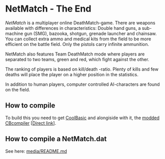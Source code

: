 NetMatch - The End
==================
<em>NetMatch</em> is a multiplayer online DeathMatch-game.
There are weapons available with differences in characteristics: Double hand guns, a sub-machine gun (SMG), bazooka, shotgun, grenade launcher and chainsaw.
You can collect extra ammo and medical kits from the field to be more efficient on the battle field.
Only the pistols carry infinite ammunition.

NetMatch also features Team DeathMatch mode where players are separated to two teams, green and red, which fight against the other.

The ranking of players is based on kill/death -ratio. Plenty of kills and few deaths will place the player on a higher position in the statistics.

In addition to human players, computer controlled AI-characters are found on the field. 

How to compile
--------------
To build this you need to get [CoolBasic](http://www.coolbasic.com) and alongiside with it, the [modded CBcompiler](http://www.coolbasic.com/phpBB3/viewtopic.php?f=9&t=1616) [[Direct link](http://koti.mbnet.fi/cerebro/CBCompiler_safe.zip)].

How to compile a NetMatch.dat
-----------------------------
See here: [media/README.md](https://github.com/VesQ/NetMatch/blob/master/media/README.md)